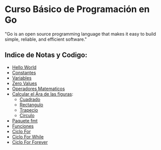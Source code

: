 # Curso Básico de Programación en Go
"Go is an open source programming language that makes it easy to build simple, reliable, and efficient software."

## Indice de Notas y Codigo:
- [Hello World](./src/01_Hello-World)
- [Constantes](./src/02_Constantes)
- [Variables](./src/03_Variables)
- [Zero Values](./src/04_Zero-Values)
- [Operadores Matematicos](./src/06_Operadores-Matematicos)
- [Calcular el Ára de las figuras](./src/12_Area-Funciones):
    - [Cuadrado](./src/05_Area-Cuadrado)
    - [Rectangulo](./src/07_Area-Rectangulo)
    - [Trapecio](./src/08_Area-Trapecio)
    - [Circulo](./src/09_Area-Circulo)
- [Paquete fmt](./src/10_Paquete-FMT)
- [Funciones](./src/11_Funciones)
- [Ciclo For](./src/13_For)
- [Ciclo For While](./src/14_For-While)
- [Ciclo For Forever](./src/15_For-Forever)
